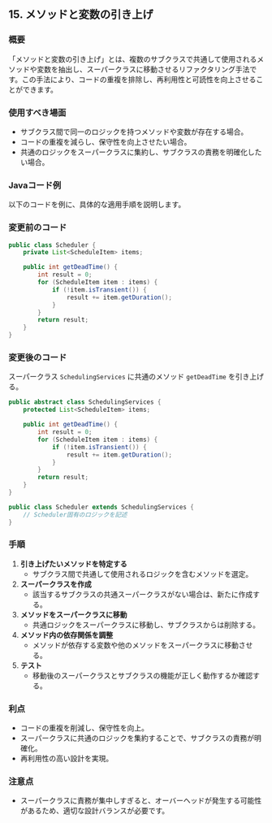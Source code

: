 ## 15. メソッドと変数の引き上げ

### 概要

「メソッドと変数の引き上げ」とは、複数のサブクラスで共通して使用されるメソッドや変数を抽出し、スーパークラスに移動させるリファクタリング手法です。この手法により、コードの重複を排除し、再利用性と可読性を向上させることができます。

### 使用すべき場面

- サブクラス間で同一のロジックを持つメソッドや変数が存在する場合。
- コードの重複を減らし、保守性を向上させたい場合。
- 共通のロジックをスーパークラスに集約し、サブクラスの責務を明確化したい場合。

### Javaコード例

以下のコードを例に、具体的な適用手順を説明します。

### 変更前のコード

```java
public class Scheduler {
    private List<ScheduleItem> items;

    public int getDeadTime() {
        int result = 0;
        for (ScheduleItem item : items) {
            if (!item.isTransient()) {
                result += item.getDuration();
            }
        }
        return result;
    }
}

```

### 変更後のコード

スーパークラス `SchedulingServices` に共通のメソッド `getDeadTime` を引き上げる。

```java
public abstract class SchedulingServices {
    protected List<ScheduleItem> items;

    public int getDeadTime() {
        int result = 0;
        for (ScheduleItem item : items) {
            if (!item.isTransient()) {
                result += item.getDuration();
            }
        }
        return result;
    }
}

public class Scheduler extends SchedulingServices {
    // Scheduler固有のロジックを記述
}

```

### 手順

1. **引き上げたいメソッドを特定する**
    - サブクラス間で共通して使用されるロジックを含むメソッドを選定。
2. **スーパークラスを作成**
    - 該当するサブクラスの共通スーパークラスがない場合は、新たに作成する。
3. **メソッドをスーパークラスに移動**
    - 共通ロジックをスーパークラスに移動し、サブクラスからは削除する。
4. **メソッド内の依存関係を調整**
    - メソッドが依存する変数や他のメソッドをスーパークラスに移動させる。
5. **テスト**
    - 移動後のスーパークラスとサブクラスの機能が正しく動作するか確認する。

### 利点

- コードの重複を削減し、保守性を向上。
- スーパークラスに共通のロジックを集約することで、サブクラスの責務が明確化。
- 再利用性の高い設計を実現。

### 注意点

- スーパークラスに責務が集中しすぎると、オーバーヘッドが発生する可能性があるため、適切な設計バランスが必要です。